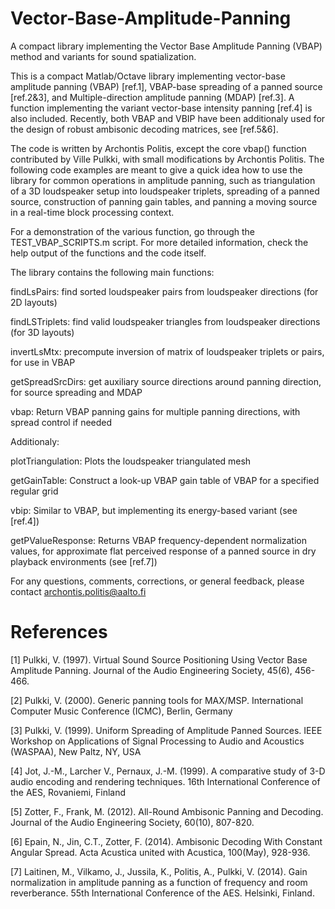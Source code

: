 # Vector-Base-Amplitude-Panning
A compact library implementing the Vector Base Amplitude Panning (VBAP) method and variants for sound spatialization.

This is a compact Matlab/Octave library implementing vector-base amplitude
panning (VBAP) [ref.1], VBAP-base spreading of a panned source [ref.2&3], 
and Multiple-direction amplitude panning (MDAP) [ref.3]. A function 
implementing the variant vector-base intensity panning [ref.4] is also 
included. Recently, both VBAP and VBIP have been additionaly used for the 
design of robust ambisonic decoding matrices, see [ref.5&6].

The code is written by Archontis Politis, except the core vbap()
function contributed by Ville Pulkki, with small modifications by
Archontis Politis. The following code examples are meant to give a quick
idea how to use the library for common operations in amplitude panning,
such as triangulation of a 3D loudspeaker setup into loudspeaker triplets, 
spreading of a panned source, construction of panning gain
tables, and panning a moving source in a real-time block processing context.

For a demonstration of the various function, go through the TEST_VBAP_SCRIPTS.m
script. For more detailed information, check the help output of the functions 
and the code itself.

The library contains the following main functions:
  
  findLsPairs:    find sorted loudspeaker pairs from loudspeaker
                  directions (for 2D layouts)
                  
  findLSTriplets: find valid loudspeaker triangles from loudspeaker
                  directions (for 3D layouts)
                  
  invertLsMtx:    precompute inversion of matrix of loudspeaker triplets 
                  or pairs, for use in VBAP
                  
  getSpreadSrcDirs:   get auxiliary source directions around panning 
                      direction, for source spreading and MDAP
                      
  vbap:   Return VBAP panning gains for multiple panning directions, with
          spread control if needed

Additionaly:

  plotTriangulation:  Plots the loudspeaker triangulated mesh
  
  getGainTable:   Construct a look-up VBAP gain table of VBAP for a 
                  specified regular grid
                  
  vbip:   Similar to VBAP, but implementing its energy-based variant 
          (see [ref.4])
          
  getPValueResponse:  Returns VBAP frequency-dependent normalization
                      values, for approximate flat perceived response of
                      a panned source in dry playback environments 
                      (see [ref.7])

For any questions, comments, corrections, or general feedback, please
contact archontis.politis@aalto.fi

# References

[1] Pulkki, V. (1997). Virtual Sound Source Positioning Using Vector Base Amplitude Panning. 
    Journal of the Audio Engineering Society, 45(6), 456-466.

[2] Pulkki, V. (2000). Generic panning tools for MAX/MSP.
    International Computer Music Conference (ICMC), Berlin, Germany

[3] Pulkki, V. (1999). Uniform Spreading of Amplitude Panned Sources. 
    IEEE Workshop on Applications of Signal Processing to Audio and Acoustics (WASPAA), New Paltz, NY, USA

[4] Jot, J.-M., Larcher V., Pernaux, J.-M. (1999). A comparative study of 3-D audio encoding and rendering techniques.
    16th International Conference of the AES, Rovaniemi, Finland

[5] Zotter, F., Frank, M. (2012). All-Round Ambisonic Panning and Decoding. 
    Journal of the Audio Engineering Society, 60(10), 807-820.

[6] Epain, N., Jin, C.T., Zotter, F. (2014). Ambisonic Decoding With Constant Angular Spread.
    Acta Acustica united with Acustica, 100(May), 928-936.

[7] Laitinen, M., Vilkamo, J., Jussila, K., Politis, A., Pulkki, V. (2014). 
    Gain normalization in amplitude panning as a function of frequency and room reverberance. 
    55th International Conference of the AES. Helsinki, Finland.

